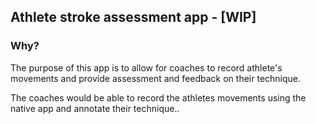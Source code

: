 ## Athlete stroke assessment app - [WIP]

### Why?

The purpose of this app is to allow for coaches to record athlete's movements and provide assessment and feedback on their technique.

The coaches would be able to record the athletes movements using the native app and annotate their technique..
